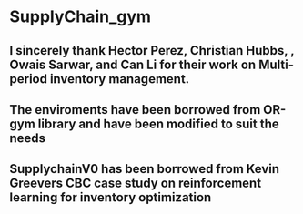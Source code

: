 # SupplyChain_gym

## I sincerely thank Hector Perez, Christian Hubbs, , Owais Sarwar, and Can Li for their work on Multi-period inventory management.
## The enviroments have been borrowed from OR-gym library and have been modified to suit the needs

## SupplychainV0 has been borrowed from Kevin Greevers CBC case study on reinforcement learning for inventory optimization
